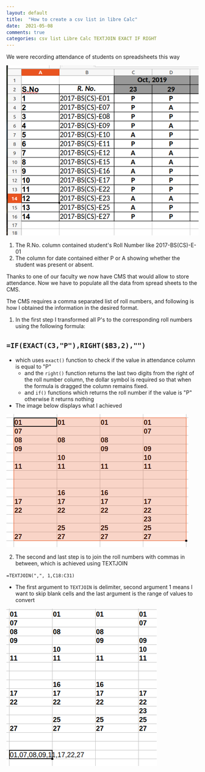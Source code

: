 ```yaml
---
layout: default
title:  "How to create a csv list in libre Calc"
date:  2021-05-08 
comments: true
categories: csv list Libre Calc TEXTJOIN EXACT IF RIGHT
---
```


We were recording attendance of students on spreadsheets this way

![Spreadsheet used for recording attendance of students](assets/images/blog.png "Spread Sheet used to record attendance")

1. The R.No. column contained student's Roll Number like 2017-BS(CS)-E-01 
2. The column for date contained either P or A showing whether the student was present or absent.

Thanks to one of our faculty we now have CMS that would allow to store attendance. Now we have to populate all the data from spread sheets to the CMS.

The CMS requires a comma separated list of roll numbers, and following is how I obtained the information in the desired format.

1. In the first step I transformed all P's to the corresponding roll numbers using the following formula:

`=IF(EXACT(C3,"P"),RIGHT($B3,2),"")`
- 
  - which uses `exact()` function to check if the value in attendance column is equal to "P"
	- and the `right()` function returns the last two digits from the right of the roll number column, the dollar symbol is required so that when the formula is dragged the column remains fixed.
	- and `if()` functions which returns the roll number if the value is "P" otherwise it returns nothing
- The image below displays what I achieved 

![Roll numbers of students](assets/images/step1.png "Roll Numbers of present students")

2. The second and last step is to join the roll numbers with commas in between, which is achieved using TEXTJOIN  

`=TEXTJOIN(",", 1,C18:C31)` 

- The first argument to `TEXTJOIN` is delimiter, second argument 1 means I want to skip blank cells and the last argument is the range of values to convert

![Resulting csv list](assets/images/result.png "Resulting csv list")
